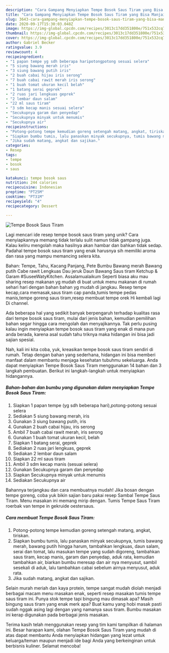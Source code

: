 ```yaml
---
description: "Cara Gampang Menyiapkan Tempe Bosok Saus Tiram yang Bisa Manjain Lidah"
title: "Cara Gampang Menyiapkan Tempe Bosok Saus Tiram yang Bisa Manjain Lidah"
slug: 3643-cara-gampang-menyiapkan-tempe-bosok-saus-tiram-yang-bisa-manjain-lidah
date: 2020-09-17T15:30:03.048Z
image: https://img-global.cpcdn.com/recipes/3013c17dd351800e/751x532cq70/tempe-bosok-saus-tiram-foto-resep-utama.jpg
thumbnail: https://img-global.cpcdn.com/recipes/3013c17dd351800e/751x532cq70/tempe-bosok-saus-tiram-foto-resep-utama.jpg
cover: https://img-global.cpcdn.com/recipes/3013c17dd351800e/751x532cq70/tempe-bosok-saus-tiram-foto-resep-utama.jpg
author: Gabriel Becker
ratingvalue: 3.9
reviewcount: 4
recipeingredient:
- "1 papan tempe yg sdh beberapa haripotongpotong sesuai selera"
- "5 siung bawang merah iris"
- "3 siung bawang putih iris"
- "2 buah cabai hijau iris serong"
- "7 buah cabai rawit merah iris serong"
- "1 buah tomat ukuran kecil belah"
- "1 batang serai geprek"
- "2 ruas jari lengkuas geprek"
- "2 lembar daun salam"
- "22 ml saus tiram"
- "3 sdm kecap manis sesuai selera"
- "Secukupnya garam dan penyedap"
- "Secukupnya minyak untuk menumis"
- "Secukupnya air"
recipeinstructions:
- "Potong-potong tempe kemudian goreng setengah matang, angkat, tiriskan."
- "Siapkan bumbu tumis, lalu panaskan minyak secukupnya, tumis bawang merah, bawang putih hingga harum, tambahkan lengkuas, daun salam, serai dan tomat, lalu masukan tempe yang sudah digoreng, tambahkan saus tiram, kecap manis, garam dan penyedap, aduk rata, kemudian tambahkan air, biarkan bumbu meresap dan air nya menyusut, sambil sesekali di aduk, lalu tambahkan cabai sebelum airnya menyusut, aduk rata."
- "Jika sudah matang, angkat dan sajikan."
categories:
- Resep
tags:
- tempe
- bosok
- saus

katakunci: tempe bosok saus 
nutrition: 244 calories
recipecuisine: Indonesian
preptime: "PT25M"
cooktime: "PT31M"
recipeyield: "4"
recipecategory: Dessert

---
```



![Tempe Bosok Saus Tiram](https://img-global.cpcdn.com/recipes/3013c17dd351800e/751x532cq70/tempe-bosok-saus-tiram-foto-resep-utama.jpg)

Lagi mencari ide resep tempe bosok saus tiram yang unik? Cara menyiapkannya memang tidak terlalu sulit namun tidak gampang juga. Kalau keliru mengolah maka hasilnya akan hambar dan bahkan tidak sedap. Padahal tempe bosok saus tiram yang enak harusnya sih memiliki aroma dan rasa yang mampu memancing selera kita.

Bahan: Tempe, Tahu, Kacang Panjang, Pete Bumbu Bawang merah Bawang putih Cabe rawit Lengkuas Dau jeruk Daun Bawang Saus tiram Ketchup &amp; Garam #SuseeWatyKitchen. Assalamualaikum Seperti biasa aku mau sharing resep makanan yg mudah di buat untuk menu makanan di rumah sehari hari dengan bahan bahan yg mudah di jangkau. Resep tempe kecap,cara memasak,saus tiram cap panda,tumis tempe pedas manis,tempe goreng saus tiram,resep membuat tempe orek Hi kembali lagi Di channel.

Ada beberapa hal yang sedikit banyak berpengaruh terhadap kualitas rasa dari tempe bosok saus tiram, mulai dari jenis bahan, kemudian pemilihan bahan segar hingga cara mengolah dan menyajikannya. Tak perlu pusing kalau ingin menyiapkan tempe bosok saus tiram yang enak di mana pun anda berada, karena asal sudah tahu triknya maka hidangan ini bisa jadi sajian spesial.


Nah, kali ini kita coba, yuk, kreasikan tempe bosok saus tiram sendiri di rumah. Tetap dengan bahan yang sederhana, hidangan ini bisa memberi manfaat dalam membantu menjaga kesehatan tubuhmu sekeluarga. Anda dapat menyiapkan Tempe Bosok Saus Tiram menggunakan 14 bahan dan 3 langkah pembuatan. Berikut ini langkah-langkah untuk menyiapkan hidangannya.

<!--inarticleads1-->

##### Bahan-bahan dan bumbu yang digunakan dalam menyiapkan Tempe Bosok Saus Tiram:

1. Siapkan 1 papan tempe (yg sdh beberapa hari),potong-potong sesuai selera
1. Sediakan 5 siung bawang merah, iris
1. Gunakan 3 siung bawang putih, iris
1. Gunakan 2 buah cabai hijau, iris serong
1. Ambil 7 buah cabai rawit merah, iris serong
1. Gunakan 1 buah tomat ukuran kecil, belah
1. Siapkan 1 batang serai, geprek
1. Sediakan 2 ruas jari lengkuas, geprek
1. Sediakan 2 lembar daun salam
1. Siapkan 22 ml saus tiram
1. Ambil 3 sdm kecap manis (sesuai selera)
1. Gunakan Secukupnya garam dan penyedap
1. Siapkan Secukupnya minyak untuk menumis
1. Sediakan Secukupnya air


Bahannya terjangkau dan cara membuatnya mudah! Jika bosan dengan tempe goreng, coba yuk bikin sajian baru pakai resep Sambal Tempe Saus Tiram. Menu masakan ini memang mirip dengan. Tumis Tempe Saus Tiram roerbak van tempe in gekruide oestersaus. 

<!--inarticleads2-->

##### Cara membuat Tempe Bosok Saus Tiram:

1. Potong-potong tempe kemudian goreng setengah matang, angkat, tiriskan.
1. Siapkan bumbu tumis, lalu panaskan minyak secukupnya, tumis bawang merah, bawang putih hingga harum, tambahkan lengkuas, daun salam, serai dan tomat, lalu masukan tempe yang sudah digoreng, tambahkan saus tiram, kecap manis, garam dan penyedap, aduk rata, kemudian tambahkan air, biarkan bumbu meresap dan air nya menyusut, sambil sesekali di aduk, lalu tambahkan cabai sebelum airnya menyusut, aduk rata.
1. Jika sudah matang, angkat dan sajikan.


Selain murah meriah dan kaya protein, tempe sangat mudah diolah menjadi berbagai macam menu masakan enak, seperti resep masakan tumis tempe saus tiram ini. Punya stok tempe tapi bingung mau dimasak apa? Masih bingung saus tiram yang enak merk apa? Buat kamu yang hobi masak pasti sudah nggak asing lagi dengan yang namanya saus tiram. Bumbu masakan ini kerap digunakan pada berbagai jenis masakan. 

Terima kasih telah menggunakan resep yang tim kami tampilkan di halaman ini. Besar harapan kami, olahan Tempe Bosok Saus Tiram yang mudah di atas dapat membantu Anda menyiapkan hidangan yang lezat untuk keluarga/teman maupun menjadi ide bagi Anda yang berkeinginan untuk berbisnis kuliner. Selamat mencoba!
